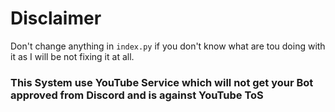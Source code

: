 # Disclaimer

Don't change anything in `index.py` if you don't know what are tou doing with it as I will be not fixing it at all.

### This System use YouTube Service which will not get your Bot approved from Discord and is against YouTube ToS
